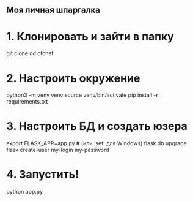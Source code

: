 ## Моя личная шпаргалка

# 1. Клонировать и зайти в папку
git clone <URL>
cd otchet

# 2. Настроить окружение
python3 -m venv venv
source venv/bin/activate
pip install -r requirements.txt

# 3. Настроить БД и создать юзера
export FLASK_APP=app.py  # (или 'set' для Windows)
flask db upgrade
flask create-user my-login my-password

# 4. Запустить!
python app.py
